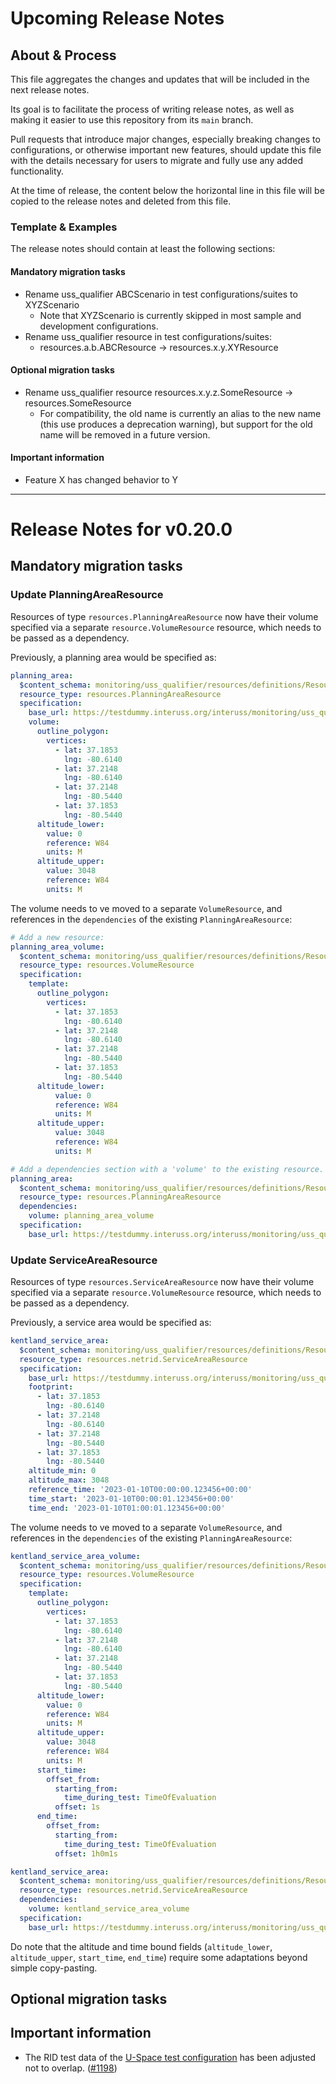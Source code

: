 # Upcoming Release Notes

## About & Process

This file aggregates the changes and updates that will be included in the next release notes.

Its goal is to facilitate the process of writing release notes, as well as making it easier to use this repository from its `main` branch.

Pull requests that introduce major changes, especially breaking changes to configurations, or otherwise important new features, should update this file
with the details necessary for users to migrate and fully use any added functionality.

At the time of release, the content below the horizontal line in this file will be copied to the release notes and deleted from this file.

### Template & Examples

The release notes should contain at least the following sections:

#### Mandatory migration tasks

* Rename uss_qualifier ABCScenario in test configurations/suites to XYZScenario
    * Note that XYZScenario is currently skipped in most sample and development configurations.
* Rename uss_qualifier resource in test configurations/suites:
    * resources.a.b.ABCResource -> resources.x.y.XYResource

#### Optional migration tasks

* Rename uss_qualifier resource resources.x.y.z.SomeResource -> resources.SomeResource
    * For compatibility, the old name is currently an alias to the new name (this use produces a deprecation warning), but support for the old name will be removed in a future version.

#### Important information

* Feature X has changed behavior to Y

--------------------------------------------------------------------------------------------------------------------

# Release Notes for v0.20.0

## Mandatory migration tasks

### Update PlanningAreaResource

Resources of type `resources.PlanningAreaResource` now have their volume specified via a separate `resource.VolumeResource` resource, which needs to be passed as a dependency.

Previously, a planning area would be specified as:

```yaml
planning_area:
  $content_schema: monitoring/uss_qualifier/resources/definitions/ResourceDeclaration.json
  resource_type: resources.PlanningAreaResource
  specification:
    base_url: https://testdummy.interuss.org/interuss/monitoring/uss_qualifier/configurations/dev/f3548_self_contained/planning_area
    volume:
      outline_polygon:
        vertices:
          - lat: 37.1853
            lng: -80.6140
          - lat: 37.2148
            lng: -80.6140
          - lat: 37.2148
            lng: -80.5440
          - lat: 37.1853
            lng: -80.5440
      altitude_lower:
        value: 0
        reference: W84
        units: M
      altitude_upper:
        value: 3048
        reference: W84
        units: M
```

The volume needs to ve moved to a separate `VolumeResource`, and references in the `dependencies` of the existing `PlanningAreaResource`:

```yaml
# Add a new resource:
planning_area_volume:
  $content_schema: monitoring/uss_qualifier/resources/definitions/ResourceDeclaration.json
  resource_type: resources.VolumeResource
  specification:
    template:
      outline_polygon:
        vertices:
          - lat: 37.1853
            lng: -80.6140
          - lat: 37.2148
            lng: -80.6140
          - lat: 37.2148
            lng: -80.5440
          - lat: 37.1853
            lng: -80.5440
      altitude_lower:
          value: 0
          reference: W84
          units: M
      altitude_upper:
          value: 3048
          reference: W84
          units: M

# Add a dependencies section with a 'volume' to the existing resource.
planning_area:
  $content_schema: monitoring/uss_qualifier/resources/definitions/ResourceDeclaration.json
  resource_type: resources.PlanningAreaResource
  dependencies:
    volume: planning_area_volume
  specification:
    base_url: https://testdummy.interuss.org/interuss/monitoring/uss_qualifier/configurations/dev/f3548_self_contained/planning_area
```

### Update ServiceAreaResource

Resources of type `resources.ServiceAreaResource` now have their volume specified via a separate `resource.VolumeResource` resource, which needs to be passed as a dependency.

Previously, a service area would be specified as:


```yaml
kentland_service_area:
  $content_schema: monitoring/uss_qualifier/resources/definitions/ResourceDeclaration.json
  resource_type: resources.netrid.ServiceAreaResource
  specification:
    base_url: https://testdummy.interuss.org/interuss/monitoring/uss_qualifier/configurations/dev/library/resources/kentland_service_area
    footprint:
      - lat: 37.1853
        lng: -80.6140
      - lat: 37.2148
        lng: -80.6140
      - lat: 37.2148
        lng: -80.5440
      - lat: 37.1853
        lng: -80.5440
    altitude_min: 0
    altitude_max: 3048
    reference_time: '2023-01-10T00:00:00.123456+00:00'
    time_start: '2023-01-10T00:00:01.123456+00:00'
    time_end: '2023-01-10T01:00:01.123456+00:00'
```

The volume needs to ve moved to a separate `VolumeResource`, and references in the `dependencies` of the existing `PlanningAreaResource`:

```yaml
kentland_service_area_volume:
  $content_schema: monitoring/uss_qualifier/resources/definitions/ResourceDeclaration.json
  resource_type: resources.VolumeResource
  specification:
    template:
      outline_polygon:
        vertices:
          - lat: 37.1853
            lng: -80.6140
          - lat: 37.2148
            lng: -80.6140
          - lat: 37.2148
            lng: -80.5440
          - lat: 37.1853
            lng: -80.5440
      altitude_lower:
        value: 0
        reference: W84
        units: M
      altitude_upper:
        value: 3048
        reference: W84
        units: M
      start_time:
        offset_from:
          starting_from:
            time_during_test: TimeOfEvaluation
          offset: 1s
      end_time:
        offset_from:
          starting_from:
            time_during_test: TimeOfEvaluation
          offset: 1h0m1s

kentland_service_area:
  $content_schema: monitoring/uss_qualifier/resources/definitions/ResourceDeclaration.json
  resource_type: resources.netrid.ServiceAreaResource
  dependencies:
    volume: kentland_service_area_volume
  specification:
    base_url: https://testdummy.interuss.org/interuss/monitoring/uss_qualifier/configurations/dev/library/resources/kentland_service_area
```

Do note that the altitude and time bound fields (`altitude_lower`, `altitude_upper`, `start_time`, `end_time`) require some adaptations beyond simple copy-pasting.

## Optional migration tasks

## Important information

* The RID test data of the [U-Space test configuration](monitoring/uss_qualifier/configurations/dev/uspace.yaml) has been adjusted not to overlap. ([#1198](https://github.com/interuss/monitoring/pull/1198))
